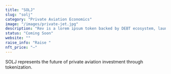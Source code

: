 ```yaml
---
title: "SOLJ"
slug: "solj"
category: "Private Aviation Economics"
image: "/images/private-jet.jpg"
description: "Rev is a lorem ipsum token backed by DEBT ecosystem, launching as a way to prove the value within ultra car industry."
status: "Coming Soon"
website: ""
raise_info: "Raise "
nft_price: "—"
---
```


SOLJ represents the future of private aviation investment through tokenization.
